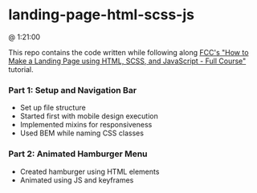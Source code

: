 # landing-page-html-scss-js

@ 1:21:00

This repo contains the code written while following along [FCC's "How to Make a Landing Page using HTML, SCSS, and JavaScript - Full Course"](https://youtu.be/aoQ6S1a32j8) tutorial.

### Part 1: Setup and Navigation Bar

- Set up file structure
- Started first with mobile design execution
- Implemented mixins for responsiveness
- Used BEM while naming CSS classes

### Part 2: Animated Hamburger Menu

- Created hamburger using HTML elements
- Animated using JS and keyframes
